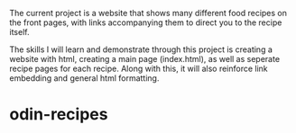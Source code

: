 The current project is a website that shows many different food recipes on the front pages, with links accompanying them to direct you to the recipe itself. 

The skills I will learn and demonstrate through this project is creating a website with html, creating a main page (index.html), as well as seperate recipe pages for each recipe. Along with this, it will also reinforce link embedding and general html formatting.
# odin-recipes